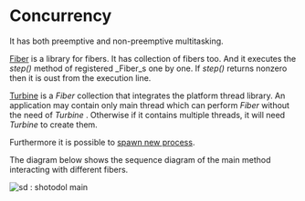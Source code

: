 Concurrency
===========

It has both preemptive and non-preemptive multitasking.

[Fiber](../../../libs/fiber) is a library for fibers. It has collection of fibers too. And it executes the _step()_ method of registered _Fiber_s one by one. If _step()_ returns nonzero then it is oust from the execution line.

[Turbine](../../../libs/turbine) is a _Fiber_ collection that integrates the platform thread library. An application may contain only main thread which can perform _Fiber_ without the need of _Turbine_ . Otherwise if it contains multiple threads, it will need _Turbine_ to create them.

Furthermore it is possible to [spawn new process](../../../core/fork/README.md).

The diagram below shows the sequence diagram of the main method interacting with different fibers.

![sd : shotodol main](../../../docs/diagrams/sd_main.svg)

